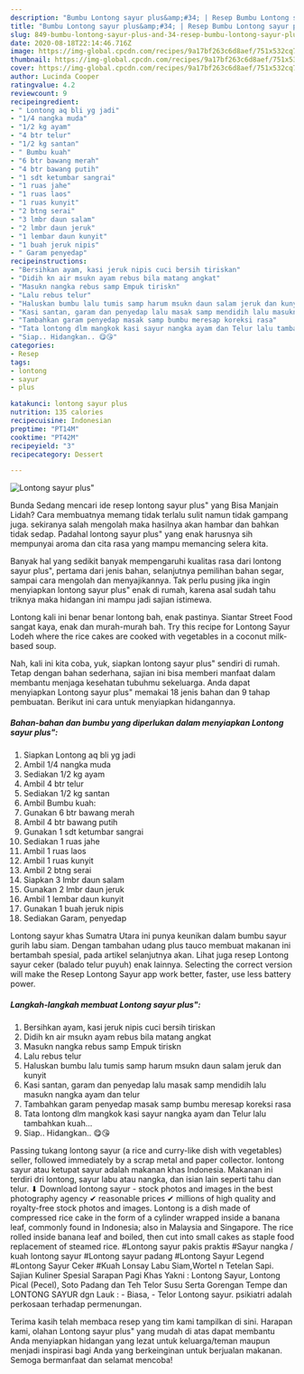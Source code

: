 ```yaml
---
description: "Bumbu Lontong sayur plus&amp;#34; | Resep Bumbu Lontong sayur plus&amp;#34; Yang Paling Enak"
title: "Bumbu Lontong sayur plus&amp;#34; | Resep Bumbu Lontong sayur plus&amp;#34; Yang Paling Enak"
slug: 849-bumbu-lontong-sayur-plus-and-34-resep-bumbu-lontong-sayur-plus-and-34-yang-paling-enak
date: 2020-08-18T22:14:46.716Z
image: https://img-global.cpcdn.com/recipes/9a17bf263c6d8aef/751x532cq70/lontong-sayur-plus-foto-resep-utama.jpg
thumbnail: https://img-global.cpcdn.com/recipes/9a17bf263c6d8aef/751x532cq70/lontong-sayur-plus-foto-resep-utama.jpg
cover: https://img-global.cpcdn.com/recipes/9a17bf263c6d8aef/751x532cq70/lontong-sayur-plus-foto-resep-utama.jpg
author: Lucinda Cooper
ratingvalue: 4.2
reviewcount: 9
recipeingredient:
- " Lontong aq bli yg jadi"
- "1/4 nangka muda"
- "1/2 kg ayam"
- "4 btr telur"
- "1/2 kg santan"
- " Bumbu kuah"
- "6 btr bawang merah"
- "4 btr bawang putih"
- "1 sdt ketumbar sangrai"
- "1 ruas jahe"
- "1 ruas laos"
- "1 ruas kunyit"
- "2 btng serai"
- "3 lmbr daun salam"
- "2 lmbr daun jeruk"
- "1 lembar daun kunyit"
- "1 buah jeruk nipis"
- " Garam penyedap"
recipeinstructions:
- "Bersihkan ayam, kasi jeruk nipis cuci bersih tiriskan"
- "Didih kn air msukn ayam rebus bila matang angkat"
- "Masukn nangka rebus samp Empuk tiriskn"
- "Lalu rebus telur"
- "Haluskan bumbu lalu tumis samp harum msukn daun salam jeruk dan kunyit"
- "Kasi santan, garam dan penyedap lalu masak samp mendidih lalu masukn nangka ayam dan telur"
- "Tambahkan garam penyedap masak samp bumbu meresap koreksi rasa"
- "Tata lontong dlm mangkok kasi sayur nangka ayam dan Telur lalu tambahkan kuah..."
- "Siap.. Hidangkan.. 😋😘"
categories:
- Resep
tags:
- lontong
- sayur
- plus

katakunci: lontong sayur plus 
nutrition: 135 calories
recipecuisine: Indonesian
preptime: "PT14M"
cooktime: "PT42M"
recipeyield: "3"
recipecategory: Dessert

---
```



![Lontong sayur plus&#34;](https://img-global.cpcdn.com/recipes/9a17bf263c6d8aef/751x532cq70/lontong-sayur-plus-foto-resep-utama.jpg)

Bunda Sedang mencari ide resep lontong sayur plus&#34; yang Bisa Manjain Lidah? Cara membuatnya memang tidak terlalu sulit namun tidak gampang juga. sekiranya salah mengolah maka hasilnya akan hambar dan bahkan tidak sedap. Padahal lontong sayur plus&#34; yang enak harusnya sih mempunyai aroma dan cita rasa yang mampu memancing selera kita.

Banyak hal yang sedikit banyak mempengaruhi kualitas rasa dari lontong sayur plus&#34;, pertama dari jenis bahan, selanjutnya pemilihan bahan segar, sampai cara mengolah dan menyajikannya. Tak perlu pusing jika ingin menyiapkan lontong sayur plus&#34; enak di rumah, karena asal sudah tahu triknya maka hidangan ini mampu jadi sajian istimewa.

Lontong kali ini benar benar lontong bah, enak pastinya. Siantar Street Food sangat kaya, enak dan murah-murah bah. Try this recipe for Lontong Sayur Lodeh where the rice cakes are cooked with vegetables in a coconut milk-based soup.


Nah, kali ini kita coba, yuk, siapkan lontong sayur plus&#34; sendiri di rumah. Tetap dengan bahan sederhana, sajian ini bisa memberi manfaat dalam membantu menjaga kesehatan tubuhmu sekeluarga. Anda dapat menyiapkan Lontong sayur plus&#34; memakai 18 jenis bahan dan 9 tahap pembuatan. Berikut ini cara untuk menyiapkan hidangannya.

<!--inarticleads1-->

##### Bahan-bahan dan bumbu yang diperlukan dalam menyiapkan Lontong sayur plus&#34;:

1. Siapkan  Lontong aq bli yg jadi
1. Ambil 1/4 nangka muda
1. Sediakan 1/2 kg ayam
1. Ambil 4 btr telur
1. Sediakan 1/2 kg santan
1. Ambil  Bumbu kuah:
1. Gunakan 6 btr bawang merah
1. Ambil 4 btr bawang putih
1. Gunakan 1 sdt ketumbar sangrai
1. Sediakan 1 ruas jahe
1. Ambil 1 ruas laos
1. Ambil 1 ruas kunyit
1. Ambil 2 btng serai
1. Siapkan 3 lmbr daun salam
1. Gunakan 2 lmbr daun jeruk
1. Ambil 1 lembar daun kunyit
1. Gunakan 1 buah jeruk nipis
1. Sediakan  Garam, penyedap


Lontong sayur khas Sumatra Utara ini punya keunikan dalam bumbu sayur gurih labu siam. Dengan tambahan udang plus tauco membuat makanan ini bertambah spesial, pada artikel selanjutnya akan. Lihat juga resep Lontong sayur ceker (balado telur puyuh) enak lainnya. Selecting the correct version will make the Resep Lontong Sayur app work better, faster, use less battery power. 

<!--inarticleads2-->

##### Langkah-langkah membuat Lontong sayur plus&#34;:

1. Bersihkan ayam, kasi jeruk nipis cuci bersih tiriskan
1. Didih kn air msukn ayam rebus bila matang angkat
1. Masukn nangka rebus samp Empuk tiriskn
1. Lalu rebus telur
1. Haluskan bumbu lalu tumis samp harum msukn daun salam jeruk dan kunyit
1. Kasi santan, garam dan penyedap lalu masak samp mendidih lalu masukn nangka ayam dan telur
1. Tambahkan garam penyedap masak samp bumbu meresap koreksi rasa
1. Tata lontong dlm mangkok kasi sayur nangka ayam dan Telur lalu tambahkan kuah...
1. Siap.. Hidangkan.. 😋😘


Passing tukang lontong sayur (a rice and curry-like dish with vegetables) seller, followed immediately by a scrap metal and paper collector. lontong sayur atau ketupat sayur adalah makanan khas Indonesia. Makanan ini terdiri dri lontong, sayur labu atau nangka, dan isian lain seperti tahu dan telur. ⬇ Download lontong sayur - stock photos and images in the best photography agency ✔ reasonable prices ✔ millions of high quality and royalty-free stock photos and images. Lontong is a dish made of compressed rice cake in the form of a cylinder wrapped inside a banana leaf, commonly found in Indonesia; also in Malaysia and Singapore. The rice rolled inside banana leaf and boiled, then cut into small cakes as staple food replacement of steamed rice. #Lontong sayur pakis praktis #Sayur nangka / kuah lontong sayur #Lontong sayur padang #Lontong Sayur Legend #Lontong Sayur Ceker #Kuah Lonsay Labu Siam,Wortel n Tetelan Sapi. Sajian Kuliner Spesial Sarapan Pagi Khas Yakni : Lontong Sayur, Lontong Pical (Pecel), Soto Padang dan Teh Telor Susu Serta Gorengan Tempe dan LONTONG SAYUR dgn Lauk : - Biasa, - Telor Lontong sayur. psikiatri adalah perkosaan terhadap permenungan. 

Terima kasih telah membaca resep yang tim kami tampilkan di sini. Harapan kami, olahan Lontong sayur plus&#34; yang mudah di atas dapat membantu Anda menyiapkan hidangan yang lezat untuk keluarga/teman maupun menjadi inspirasi bagi Anda yang berkeinginan untuk berjualan makanan. Semoga bermanfaat dan selamat mencoba!
